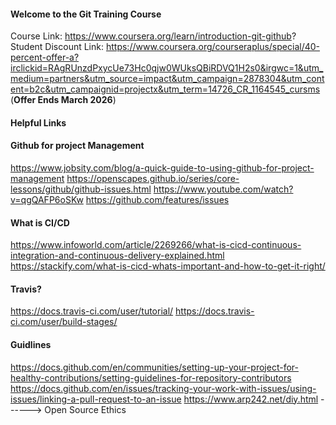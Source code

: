#### Welcome to the Git Training Course

Course Link: https://www.coursera.org/learn/introduction-git-github?
Student Discount Link: https://www.coursera.org/courseraplus/special/40-percent-offer-a?irclickid=RAgRUnzdPxycUe73Hc0qjw0WUksQBiRDVQ1H2s0&irgwc=1&utm_medium=partners&utm_source=impact&utm_campaign=2878304&utm_content=b2c&utm_campaignid=projectx&utm_term=14726_CR_1164545_cursms
(**Offer Ends March 2026**)



#### Helpful Links 

#### Github for project Management 
https://www.jobsity.com/blog/a-quick-guide-to-using-github-for-project-management 
https://openscapes.github.io/series/core-lessons/github/github-issues.html
https://www.youtube.com/watch?v=qgQAFP6oSKw
https://github.com/features/issues

#### What is CI/CD
https://www.infoworld.com/article/2269266/what-is-cicd-continuous-integration-and-continuous-delivery-explained.html
https://stackify.com/what-is-cicd-whats-important-and-how-to-get-it-right/

#### Travis?
https://docs.travis-ci.com/user/tutorial/
https://docs.travis-ci.com/user/build-stages/

#### Guidlines
https://docs.github.com/en/communities/setting-up-your-project-for-healthy-contributions/setting-guidelines-for-repository-contributors
https://docs.github.com/en/issues/tracking-your-work-with-issues/using-issues/linking-a-pull-request-to-an-issue
https://www.arp242.net/diy.html ------> Open Source Ethics